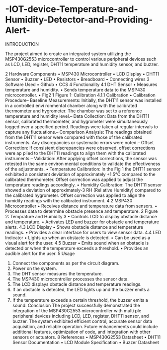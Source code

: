 # -IOT-device-Temperature-and-Humidity-Detector-and-Providing-Alert-
INTRODUCTION

The project aimed to create an integrated system utilizing the MSP430G2553 microcontroller to control  various peripheral devices such as LCD, LED, register,
DHT11 temperature and humidity sensor, and  buzzer.  

 2 Hardware Components
 • MSP430 Microcontroller
 • LCD Display
 • DHT11 Sensor
 • Buzzer
 • LED
 • Resistors
 • Breadboard
 • Connecting wires
 3 Software Used
 • Github
 • CCS
 4 Functionality
 4.1 DHT Sensor
 • Measures temperature and humidity.
 • Sends temperature data to the MSP430 microcontroller.
 • Fig2
 1
Figure 1: Calibration
 4.1.1 Calibration
 • Calibration Procedure– Baseline Measurements: Initially, the DHT11 sensor was installed in a controlled envi
ronmental chamber along with the calibrated thermometer and hygrometer. The chamber
 was set to a reference temperature and humidity level.– Data Collection: Data from the DHT11 sensor, calibrated thermometer, and hygrometer
 were simultaneously logged over a specified period. Readings were taken at regular intervals
 to capture any fluctuations.– Comparison Analysis: The readings obtained from the DHT11 sensor were compared
 with those of the calibrated instruments. Any discrepancies or systematic errors were noted.– Offset Correction: If consistent discrepancies were observed, offset corrections were ap
plied to the DHT11 readings to align them with the calibrated instruments.– Validation: After applying offset corrections, the sensor was retested in the same environ
mental conditions to validate the effectiveness of the adjustments.
 • Temperature Calibration: In the Fig 1 the DHT11 sensor exhibited a consistent deviation of
 approximately +1.5°C compared to the calibrated thermometer. Offset correction was applied
 to adjust the temperature readings accordingly.
 • Humidity Calibration: The DHT11 sensor showed a deviation of approximately-3 RH (Rel
ative Humidity) compared to the calibrated hygrometer. Offset correction was applied to align
 the humidity readings with the calibrated instrument.
 4.2 MSP430 Microcontroller
 • Receives distance and temperature data from sensors.
 • Processes data to determine obstacle presence and temperature.
 2
Figure 2: Temprature and Humidity
 3
• Controls LCD to display obstacle distance and temperature.
 • Activates LED and buzzer for obstacle and temperature alerts.
 4.3 LCD Display
 • Shows obstacle distance and temperature readings.
 • Provides a clear interface for users to view sensor data.
 4.4 LED Indicator
 • Lights up when an obstacle is detected.
 • Can be used as a visual alert for the user.
 4.5 Buzzer
 • Emits sound when an obstacle is detected or when the temperature exceeds a threshold.
 • Provides an audible alert for the user.
 5 Usage
 1. Connect the components as per the circuit diagram.
 2. Power on the system.
 3. The DHT sensor measures the temperature.
 4. The MSP430 microcontroller processes the sensor data.
 5. The LCD displays obstacle distance and temperature readings.
 6. If an obstacle is detected, the LED lights up and the buzzer emits a sound.
 7. If the temperature exceeds a certain threshold, the buzzer emits a sound.
  Conclusion
 The project successfully demonstrated the integration of the MSP430G2553 microcontroller with multi
ple peripheral devices including LCD, LED, register, DHT11 sensor, and buzzer. The system exhibited
 efficient control, accurate sensor data acquisition, and reliable operation. Future enhancements could
 include additional features, optimization of code, and integration with other sensors or actuators.
 8 References
 • MSP430G2553 Datasheet
 • DHT11 Sensor Documentation
 • LCD Module Specification
 • Buzzer Datasheet
